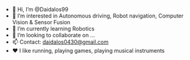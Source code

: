 - 👋 Hi, I’m @Daidalos99
- 👀 I’m interested in Autonomous driving, Robot navigation, Computer Vision & Sensor Fusion
- 🌱 I’m currently learning Robotics
- 💞️ I’m looking to collaborate on ...
- 📫 Contact: daidalos0430@gmail.com
- :heart: I like running, playing games, playing musical instruments

<!---
Daidalos99/Daidalos99 is a ✨ special ✨ repository because its `README.md` (this file) appears on your GitHub profile.
You can click the Preview link to take a look at your changes.
--->
